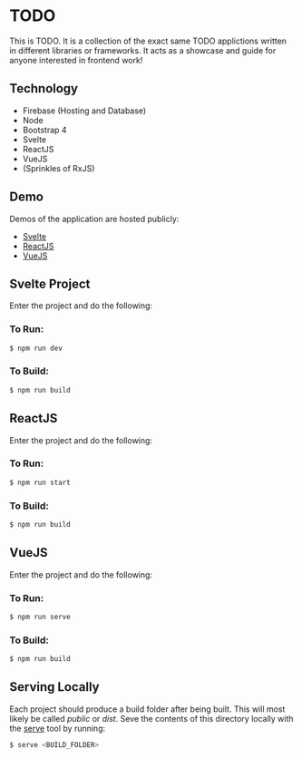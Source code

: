 # TODO

This is TODO. It is a collection of the exact same TODO applictions written in different libraries or frameworks. It acts as a showcase and guide for anyone interested in frontend work!

## Technology
- Firebase (Hosting and Database)
- Node
- Bootstrap 4
- Svelte
- ReactJS
- VueJS
- (Sprinkles of RxJS)

## Demo
Demos of the application are hosted publicly:
- [Svelte](https://svelte-f4509.firebaseapp.com/)
- [ReactJS](https://react-a4958.firebaseapp.com/)
- [VueJS](https://vue-96eb8.firebaseapp.com/)

## Svelte Project
Enter the project and do the following:
### To Run:
```bash
$ npm run dev
```
### To Build:
```bash
$ npm run build
```

## ReactJS
Enter the project and do the following:
### To Run:
```bash
$ npm run start
```
### To Build:
```bash
$ npm run build
```

## VueJS
Enter the project and do the following:
### To Run:
```bash
$ npm run serve
```
### To Build:
```bash
$ npm run build
```

## Serving Locally
Each project should produce a build folder after being built. This will most likely be called <em>public</em> or <em>dist</em>. Seve the contents of this directory locally with the [serve](https://www.npmjs.com/package/serve) tool by running:
```bash
$ serve <BUILD_FOLDER>
```